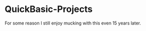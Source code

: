QuickBasic-Projects
===================

For some reason I still enjoy mucking with this even 15 years later.
